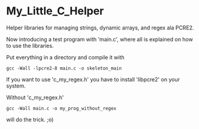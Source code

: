 # My_Little_C_Helper
Helper libraries for managing strings, dynamic arrays, and regex ala PCRE2.

Now introducing a test program with 'main.c', where all is explained on how to use the libraries.

Put everything in a directory and compile it with

<code>gcc -Wall -lpcre2-8 main.c -o skeleton_main</code>

If you want to use 'c_my_regex.h' you have to install 'libpcre2' on your system.

Without 'c_my_regex.h'

<code>gcc -Wall main.c -o my_prog_without_regex</code>

will do the trick. ;o)
